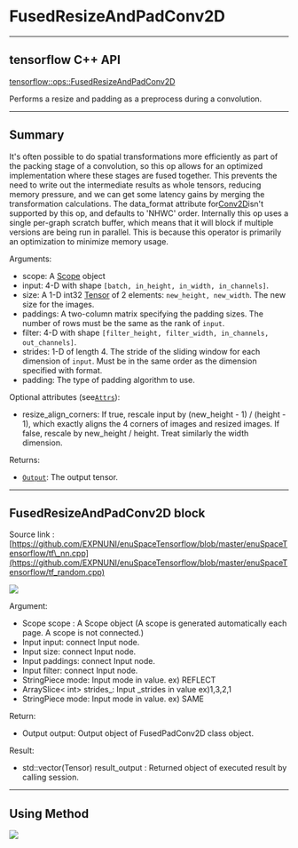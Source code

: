 # FusedResizeAndPadConv2D

---

## tensorflow C++ API

[tensorflow::ops::FusedResizeAndPadConv2D](https://www.tensorflow.org/api_docs/cc/class/tensorflow/ops/fused-resize-and-pad-conv2-d)

Performs a resize and padding as a preprocess during a convolution.

---

## Summary

It's often possible to do spatial transformations more efficiently as part of the packing stage of a convolution, so this op allows for an optimized implementation where these stages are fused together. This prevents the need to write out the intermediate results as whole tensors, reducing memory pressure, and we can get some latency gains by merging the transformation calculations. The data\_format attribute for[Conv2D](https://www.tensorflow.org/api_docs/cc/class/tensorflow/ops/conv2-d.html#classtensorflow_1_1ops_1_1_conv2_d)isn't supported by this op, and defaults to 'NHWC' order. Internally this op uses a single per-graph scratch buffer, which means that it will block if multiple versions are being run in parallel. This is because this operator is primarily an optimization to minimize memory usage.

Arguments:

* scope: A [Scope](https://www.tensorflow.org/api_docs/cc/class/tensorflow/scope.html#classtensorflow_1_1_scope) object
* input: 4-D with shape `[batch, in_height, in_width, in_channels]`.
* size: A 1-D int32 [Tensor](https://www.tensorflow.org/api_docs/cc/class/tensorflow/tensor.html#classtensorflow_1_1_tensor) of 2 elements: `new_height, new_width`. The new size for the images.
* paddings: A two-column matrix specifying the padding sizes. The number of rows must be the same as the rank of `input`.
* filter: 4-D with shape `[filter_height, filter_width, in_channels, out_channels]`.
* strides: 1-D of length 4. The stride of the sliding window for each dimension of `input`. Must be in the same order as the dimension specified with format.
* padding: The type of padding algorithm to use.

Optional attributes \(see[`Attrs`](https://www.tensorflow.org/api_docs/cc/struct/tensorflow/ops/fused-resize-and-pad-conv2-d/attrs.html#structtensorflow_1_1ops_1_1_fused_resize_and_pad_conv2_d_1_1_attrs)\):

* resize\_align\_corners: If true, rescale input by \(new\_height - 1\) / \(height - 1\), which exactly aligns the 4 corners of images and resized images. If false, rescale by new\_height / height. Treat similarly the width dimension.

Returns:

* [`Output`](https://www.tensorflow.org/api_docs/cc/class/tensorflow/output.html#classtensorflow_1_1_output): The output tensor.

---

## FusedResizeAndPadConv2D block

Source link : [https://github.com/EXPNUNI/enuSpaceTensorflow/blob/master/enuSpaceTensorflow/tf\_nn.cpp](https://github.com/EXPNUNI/enuSpaceTensorflow/blob/master/enuSpaceTensorflow/tf_random.cpp)

![](/nn-ops/FusedResizeAndPadConv2D1.jpg)

Argument:

* Scope scope : A Scope object \(A scope is generated automatically each page. A scope is not connected.\)
* Input input: connect  Input node.
* Input size: connect  Input node.
* Input paddings: connect  Input node.
* Input filter: connect  Input node.
* StringPiece mode: Input mode in value. ex\) REFLECT
* ArraySlice&lt; int&gt; strides\_: Input \_strides in value ex\)1,3,2,1
* StringPiece mode: Input mode in value. ex\) SAME

Return:

* Output output: Output object of FusedPadConv2D class object.

Result:

* std::vector\(Tensor\) result\_output  : Returned object of executed result by calling session.

---

## Using Method

![](/nn-ops/FusedResizeAndPadConv2D2.jpg)

